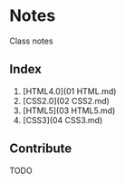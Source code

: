 # Notes
Class notes

## Index
1. [HTML4.0](01 HTML.md)
2. [CSS2.0](02 CSS2.md)
3. [HTML5](03 HTML5.md)
4. [CSS3](04 CSS3.md)

## Contribute
TODO

